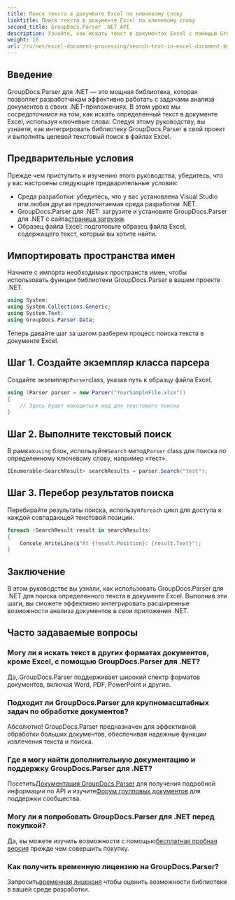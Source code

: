 ```yaml
---
title: Поиск текста в документе Excel по ключевому слову
linktitle: Поиск текста в документе Excel по ключевому слову
second_title: GroupDocs.Parser .NET API
description: Узнайте, как искать текст в документах Excel с помощью GroupDocs.Parser для .NET. Интегрируйте расширенные возможности текстового поиска в свои приложения .NET.
weight: 16
url: /ru/net/excel-document-processing/search-text-in-excel-document-by-keyword/
---
```

## Введение
GroupDocs.Parser для .NET — это мощная библиотека, которая позволяет разработчикам эффективно работать с задачами анализа документов в своих .NET-приложениях. В этом уроке мы сосредоточимся на том, как искать определенный текст в документе Excel, используя ключевые слова. Следуя этому руководству, вы узнаете, как интегрировать библиотеку GroupDocs.Parser в свой проект и выполнять целевой текстовый поиск в файлах Excel.
## Предварительные условия
Прежде чем приступить к изучению этого руководства, убедитесь, что у вас настроены следующие предварительные условия:
- Среда разработки: убедитесь, что у вас установлена Visual Studio или любая другая предпочитаемая среда разработки .NET.
-  GroupDocs.Parser для .NET: загрузите и установите GroupDocs.Parser для .NET с сайта[страница загрузки](https://releases.groupdocs.com/parser/net/).
- Образец файла Excel: подготовьте образец файла Excel, содержащего текст, который вы хотите найти.

## Импортировать пространства имен
Начните с импорта необходимых пространств имен, чтобы использовать функции библиотеки GroupDocs.Parser в вашем проекте .NET.
```csharp
using System;
using System.Collections.Generic;
using System.Text;
using GroupDocs.Parser.Data;
```

Теперь давайте шаг за шагом разберем процесс поиска текста в документе Excel.
## Шаг 1. Создайте экземпляр класса парсера
 Создайте экземпляр`Parser`class, указав путь к образцу файла Excel.
```csharp
using (Parser parser = new Parser("YourSampleFile.xlsx"))
{
    // Здесь будет находиться код для текстового поиска
}
```
## Шаг 2. Выполните текстовый поиск
 В рамках`using` блок, используйте`Search` метод`Parser` class для поиска по определенному ключевому слову, например «тест».
```csharp
IEnumerable<SearchResult> searchResults = parser.Search("test");
```
## Шаг 3. Перебор результатов поиска
 Перебирайте результаты поиска, используя`foreach` цикл для доступа к каждой совпадающей текстовой позиции.
```csharp
foreach (SearchResult result in searchResults)
{
    Console.WriteLine($"At {result.Position}: {result.Text}");
}
```

## Заключение
В этом руководстве вы узнали, как использовать GroupDocs.Parser для .NET для поиска определенного текста в документе Excel. Выполнив эти шаги, вы сможете эффективно интегрировать расширенные возможности анализа документов в свои приложения .NET.

## Часто задаваемые вопросы
### Могу ли я искать текст в других форматах документов, кроме Excel, с помощью GroupDocs.Parser для .NET?
Да, GroupDocs.Parser поддерживает широкий спектр форматов документов, включая Word, PDF, PowerPoint и другие.
### Подходит ли GroupDocs.Parser для крупномасштабных задач по обработке документов?
Абсолютно! GroupDocs.Parser предназначен для эффективной обработки больших документов, обеспечивая надежные функции извлечения текста и поиска.
### Где я могу найти дополнительную документацию и поддержку GroupDocs.Parser для .NET?
 Посетить[Документация GroupDocs.Parser](https://tutorials.groupdocs.com/parser/net/) для получения подробной информации по API и изучите[Форум групповых документов](https://forum.groupdocs.com/c/parser/17) для поддержки сообщества.
### Могу ли я попробовать GroupDocs.Parser для .NET перед покупкой?
 Да, вы можете изучить возможности с помощью[бесплатная пробная версия](https://releases.groupdocs.com/) прежде чем совершить покупку.
### Как получить временную лицензию на GroupDocs.Parser?
 Запросить[временная лицензия](https://purchase.groupdocs.com/temporary-license/) чтобы оценить возможности библиотеки в вашей среде разработки.
